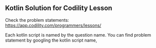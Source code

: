 ## Kotlin Solution for Codility Lesson
Check the problem statements:
https://app.codility.com/programmers/lessons/

Each kotlin script is named by the question name. You can find problem statement by googling the kotlin script name,
